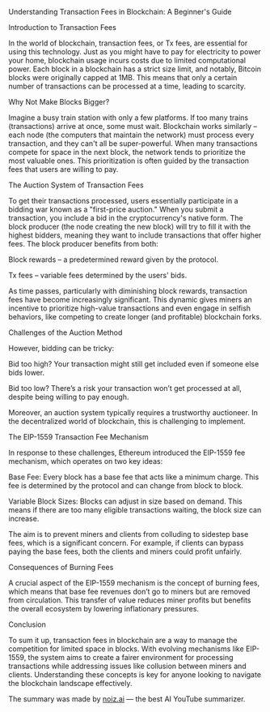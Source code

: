 Understanding Transaction Fees in Blockchain: A Beginner's Guide

Introduction to Transaction Fees



In the world of blockchain, transaction fees, or Tx fees, are essential for using this technology. Just as you might have to pay for electricity to power your home, blockchain usage incurs costs due to limited computational power. Each block in a blockchain has a strict size limit, and notably, Bitcoin blocks were originally capped at 1MB. This means that only a certain number of transactions can be processed at a time, leading to scarcity.



Why Not Make Blocks Bigger?



Imagine a busy train station with only a few platforms. If too many trains (transactions) arrive at once, some must wait. Blockchain works similarly – each node (the computers that maintain the network) must process every transaction, and they can't all be super-powerful. When many transactions compete for space in the next block, the network tends to prioritize the most valuable ones. This prioritization is often guided by the transaction fees that users are willing to pay.



The Auction System of Transaction Fees



To get their transactions processed, users essentially participate in a bidding war known as a "first-price auction." When you submit a transaction, you include a bid in the cryptocurrency's native form. The block producer (the node creating the new block) will try to fill it with the highest bidders, meaning they want to include transactions that offer higher fees. The block producer benefits from both:



Block rewards – a predetermined reward given by the protocol.

Tx fees – variable fees determined by the users' bids.



As time passes, particularly with diminishing block rewards, transaction fees have become increasingly significant. This dynamic gives miners an incentive to prioritize high-value transactions and even engage in selfish behaviors, like competing to create longer (and profitable) blockchain forks.



Challenges of the Auction Method



However, bidding can be tricky:



Bid too high? Your transaction might still get included even if someone else bids lower.

Bid too low? There’s a risk your transaction won’t get processed at all, despite being willing to pay enough.



Moreover, an auction system typically requires a trustworthy auctioneer. In the decentralized world of blockchain, this is challenging to implement.



The EIP-1559 Transaction Fee Mechanism



In response to these challenges, Ethereum introduced the EIP-1559 fee mechanism, which operates on two key ideas:



Base Fee: Every block has a base fee that acts like a minimum charge. This fee is determined by the protocol and can change from block to block.

Variable Block Sizes: Blocks can adjust in size based on demand. This means if there are too many eligible transactions waiting, the block size can increase.



The aim is to prevent miners and clients from colluding to sidestep base fees, which is a significant concern. For example, if clients can bypass paying the base fees, both the clients and miners could profit unfairly.



Consequences of Burning Fees



A crucial aspect of the EIP-1559 mechanism is the concept of burning fees, which means that base fee revenues don’t go to miners but are removed from circulation. This transfer of value reduces miner profits but benefits the overall ecosystem by lowering inflationary pressures.



Conclusion



To sum it up, transaction fees in blockchain are a way to manage the competition for limited space in blocks. With evolving mechanisms like EIP-1559, the system aims to create a fairer environment for processing transactions while addressing issues like collusion between miners and clients. Understanding these concepts is key for anyone looking to navigate the blockchain landscape effectively.

The summary was made by [noiz.ai](https://noiz.ai) — the best AI YouTube summarizer.
